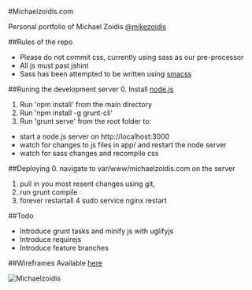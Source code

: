 #Michaelzoidis.com

Personal portfolio of Michael Zoidis
[@mikezoidis](https://twitter.com/mikezoidis "Follow me on twitter")


##Rules of the repo
* Please do not commit css, currently using sass as our pre-processor
* All js must past jshint
* Sass has been attempted to be written using [smacss](http://smacss.com/)

##Runing the development server
0. Install [node.js](http://nodejs.org/)
1. Run 'npm install' from the main directory
2. Run 'npm install -g grunt-cli'
3. Run 'grunt serve' from the root folder to:

* start a node.js server on http://localhost:3000
* watch for changes to js files in app/ and restart the node server
* watch for sass changes and recompile css

##Deploying
0. navigate to var/www/michaelzoidis.com on the server
1. pull in you most resent changes using git,
2. run grunt compile
3. forever restartall
4  sudo service nginx restart

##Todo
* Introduce grunt tasks and minify js with uglifyjs
* Introduce requirejs
* Introduce feature branches

##Wireframes
Available [here](https://www.sendspace.com/file/5v0gmf)

![Michaelzoidis](https://s3.amazonaws.com/assets.svpply.com/large/1873650.jpg?1388011367)
